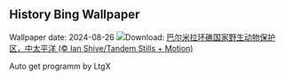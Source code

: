 ## History Bing Wallpaper
Wallpaper date: 2024-08-26
![](https://www.bing.com/th?id=OHR.PalmyraAtoll_ZH-CN1814325540_UHD.jpg&w=1000)Download: [巴尔米拉环礁国家野生动物保护区，中太平洋 (© Ian Shive/Tandem Stills + Motion)](https://www.bing.com/th?id=OHR.PalmyraAtoll_ZH-CN1814325540_UHD.jpg)

Auto get programm by LtgX
